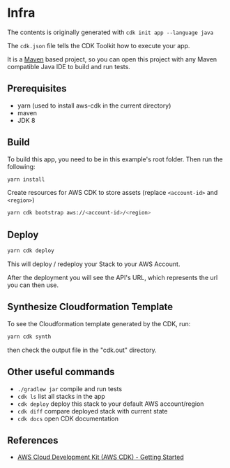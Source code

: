 # Infra

The contents is originally generated with `cdk init app --language java`

The `cdk.json` file tells the CDK Toolkit how to execute your app.

It is a [Maven](https://maven.apache.org/) based project, so you can open this project
with any Maven compatible Java IDE to build and run tests.

## Prerequisites

* yarn (used to install aws-cdk in the current directory)
* maven
* JDK 8

## Build

To build this app, you need to be in this example's root folder. Then run the following:

```sh
yarn install
```

Create resources for AWS CDK to store assets (replace `<account-id>` and `<region>`)

```sh
yarn cdk bootstrap aws://<account-id>/<region>
```

## Deploy

```sh
yarn cdk deploy
```

This will deploy / redeploy your Stack to your AWS Account.

After the deployment you will see the API's URL, which represents the url you can then use.

## Synthesize Cloudformation Template

To see the Cloudformation template generated by the CDK, run:

```sh
yarn cdk synth
```

then check the output file in the "cdk.out" directory.

## Other useful commands

* `./gradlew jar`   compile and run tests
* `cdk ls`          list all stacks in the app
* `cdk deploy`      deploy this stack to your default AWS account/region
* `cdk diff`        compare deployed stack with current state
* `cdk docs`        open CDK documentation

## References

* [AWS Cloud Development Kit (AWS CDK) - Getting Started](https://docs.aws.amazon.com/cdk/latest/guide/getting_started.html)
